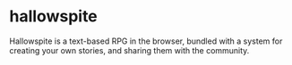 # hallowspite
Hallowspite is a text-based RPG in the browser, bundled with a system for creating your own stories, and sharing them with the community.
